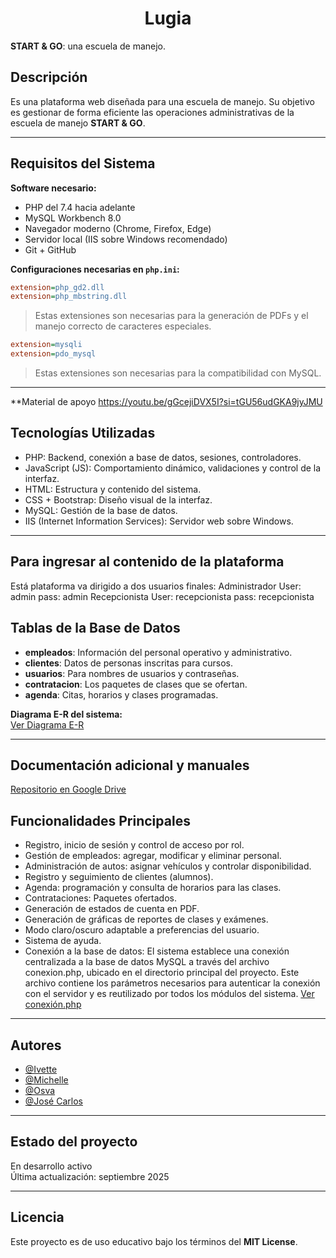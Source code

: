 <h1 align="center">Lugia</h1>   

**START & GO**: una escuela de manejo.

## Descripción
Es una plataforma web diseñada para una escuela de manejo. Su objetivo es gestionar de forma eficiente las operaciones administrativas de la escuela de manejo **START & GO**.

---

## Requisitos del Sistema

**Software necesario:**
- PHP del 7.4 hacia adelante
- MySQL Workbench 8.0
- Navegador moderno (Chrome, Firefox, Edge)
- Servidor local (IIS sobre Windows recomendado)
- Git + GitHub

**Configuraciones necesarias en `php.ini`:**
```ini
extension=php_gd2.dll
extension=php_mbstring.dll
```
> Estas extensiones son necesarias para la generación de PDFs y el manejo correcto de caracteres especiales.

```ini
extension=mysqli
extension=pdo_mysql
```
> Estas extensiones son necesarias para la compatibilidad con MySQL.
---
**Material de apoyo
https://youtu.be/gGcejiDVX5I?si=tGU56udGKA9jyJMU

## Tecnologías Utilizadas  

- PHP: Backend, conexión a base de datos, sesiones, controladores.  
- JavaScript (JS): Comportamiento dinámico, validaciones y control de la interfaz.  
- HTML: Estructura y contenido del sistema.  
- CSS + Bootstrap: Diseño visual de la interfaz. 
- MySQL: Gestión de la base de datos.  
- IIS (Internet Information Services): Servidor web sobre Windows.

---
## Para ingresar al contenido de la plataforma

Está plataforma va dirigido a dos usuarios finales: 
Administrador 
User: admin pass: admin
Recepcionista 
User: recepcionista pass: recepcionista 


## Tablas de la Base de Datos

- **empleados**: Información del personal operativo y administrativo.
- **clientes**: Datos de personas inscritas para cursos.
- **usuarios**: Para nombres de usuarios y contraseñas.
- **contratacion**: Los paquetes de clases que se ofertan.
- **agenda**: Citas, horarios y clases programadas.

 **Diagrama E-R del sistema:**  
[Ver Diagrama E-R](https://github.com/MichelIvette/Lugia-/blob/main/Pag.Web/BasesDeDatos/Diagrama%20E-R.jpg)

---
## Documentación adicional y manuales
[Repositorio en Google Drive](https://drive.google.com/drive/u/0/folders/1BnW4Urknopr131S7OAJq_zP76d1ex5sS)

## Funcionalidades Principales

- Registro, inicio de sesión y control de acceso por rol.
- Gestión de empleados: agregar, modificar y eliminar personal.
- Administración de autos: asignar vehículos y controlar disponibilidad.
- Registro y seguimiento de clientes (alumnos).
- Agenda: programación y consulta de horarios para las clases.
- Contrataciones: Paquetes ofertados.
- Generación de estados de cuenta en PDF.
- Generación de gráficas de reportes de clases y exámenes.
- Modo claro/oscuro adaptable a preferencias del usuario.
- Sistema de ayuda.
-  Conexión a la base de datos: El sistema establece una conexión centralizada a la base de datos MySQL a través del archivo conexion.php, ubicado en el directorio principal del proyecto. Este archivo contiene los parámetros necesarios para autenticar la conexión con el servidor y es reutilizado por todos los módulos del sistema.  [Ver conexión.php](https://github.com/MichelIvette/Lugia-/blob/main/Pag.Web/escuela_manejo/conexion.php)

---

## Autores

- [@Ivette](https://github.com/MichelIvette)
- [@Michelle](https://github.com/ItsMichh) 
- [@Osva](https://github.com/Osvadeb)
- [@José Carlos](https://github.com/Josephkarl0619)  

---

## Estado del proyecto

En desarrollo activo  
Última actualización: septiembre 2025  

---

## Licencia


Este proyecto es de uso educativo bajo los términos del **MIT License**.



